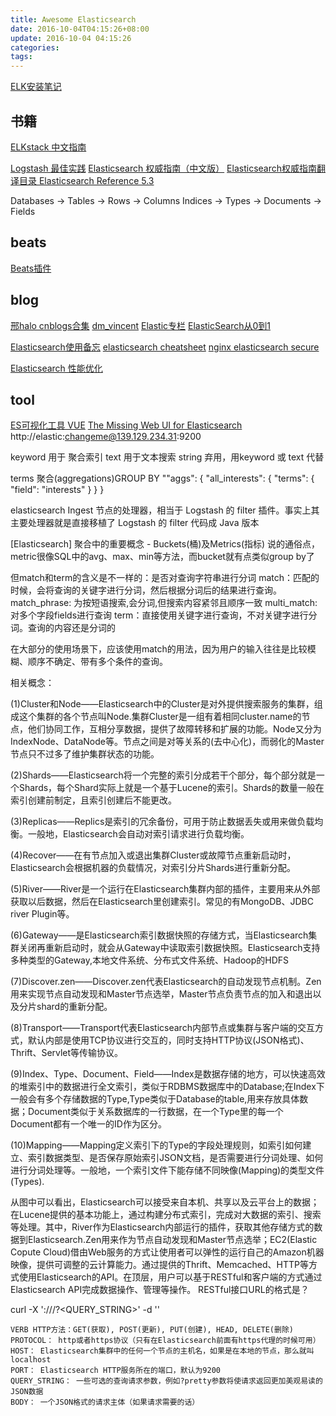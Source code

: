 ```yaml
---
title: Awesome Elasticsearch
date: 2016-10-04T04:15:26+08:00
update: 2016-10-04 04:15:26
categories:
tags:
---
```


[ELK安装笔记](http://www.kancloud.cn/duguyin/elk5_begin/289270)
## 书籍
[ELKstack 中文指南](https://kibana.logstash.es/content/)

[Logstash 最佳实践](http://udn.yyuap.com/doc/logstash-best-practice-cn/)
[Elasticsearch 权威指南（中文版）](https://es.xiaoleilu.com/index.html)
[Elasticsearch权威指南翻译目录 ](http://blog.csdn.net/dm_vincent/article/details/46994535)
[Elasticsearch Reference 5.3 ](https://aqlu.gitbooks.io/elasticsearch-reference/)

 Databases -> Tables -> Rows -> Columns
 Indices   -> Types  -> Documents -> Fields

## beats
[Beats插件](https://www.elastic.co/guide/en/beats/libbeat/current/community-beats.html)


## blog
[邢halo cnblogs合集](http://www.cnblogs.com/xing901022/p/4704319.html)
[dm_vincent](http://blog.csdn.net/dm_vincent/article/category/2718099)
[Elastic专栏](http://blog.csdn.net/column/list.html?q=elastic)
[ElasticSearch从0到1](http://blog.csdn.net/column/details/15219.html)

[Elasticsearch使用备忘](http://www.cnblogs.com/cswuyg/p/5651620.html)
[elasticsearch cheatsheet](http://elasticsearch-cheatsheet.jolicode.com/)
[nginx elasticsearch secure](https://mapr.com/blog/how-secure-elasticsearch-and-kibana/)

[Elasticsearch 性能优化](https://blog.codecentric.de/en/2014/05/elasticsearch-indexing-performance-cheatsheet/)
## tool
[ES可视化工具 VUE](https://github.com/farmerx/ElasticHD)
[The Missing Web UI for Elasticsearch](https://github.com/appbaseio/dejavu)
 http://elastic:changeme@139.129.234.31:9200

keyword 用于 聚合索引
text 用于文本搜索
string 弃用，用keyword 或 text 代替

terms 聚合(aggregations)GROUP BY   ""aggs": {    "all_interests": { "terms": { "field": "interests" } }  }

elasticsearch Ingest 节点的处理器，相当于 Logstash 的 filter 插件。事实上其主要处理器就是直接移植了 Logstash 的 filter 代码成 Java 版本

[Elasticsearch] 聚合中的重要概念 - Buckets(桶)及Metrics(指标) 说的通俗点，metric很像SQL中的avg、max、min等方法，而bucket就有点类似group by了


但match和term的含义是不一样的：是否对查询字符串进行分词
match：匹配的时候，会将查询的关键字进行分词，然后根据分词后的结果进行查询。
match_phrase: 为按短语搜索,会分词,但搜索内容紧邻且顺序一致
multi_match: 对多个字段fields进行查询
term：直接使用关键字进行查询，不对关键字进行分词。查询的内容还是分词的

在大部分的使用场景下，应该使用match的用法，因为用户的输入往往是比较模糊、顺序不确定、带有多个条件的查询。


相关概念：

(1)Cluster和Node——Elasticsearch中的Cluster是对外提供搜索服务的集群，组成这个集群的各个节点叫Node.集群Cluster是一组有着相同cluster.name的节点，他们协同工作，互相分享数据，提供了故障转移和扩展的功能。Node又分为IndexNode、DataNode等。节点之间是对等关系的(去中心化)，而弱化的Master节点只不过多了维护集群状态的功能。

(2)Shards——Elasticsearch将一个完整的索引分成若干个部分，每个部分就是一个Shards，每个Shard实际上就是一个基于Lucene的索引。Shards的数量一般在索引创建前制定，且索引创建后不能更改。

(3)Replicas——Replics是索引的冗余备份，可用于防止数据丢失或用来做负载均衡。一般地，Elasticsearch会自动对索引请求进行负载均衡。

(4)Recover——在有节点加入或退出集群Cluster或故障节点重新启动时，Elasticsearch会根据机器的负载情况，对索引分片Shards进行重新分配。

(5)River——River是一个运行在Elasticsearch集群内部的插件，主要用来从外部获取以后数据，然后在Elasticsearch里创建索引。常见的有MongoDB、JDBC river Plugin等。

(6)Gateway——是Elasticsearch索引数据快照的存储方式，当Elasticsearch集群关闭再重新启动时，就会从Gateway中读取索引数据快照。Elasticsearch支持多种类型的Gateway,本地文件系统、分布式文件系统、Hadoop的HDFS

(7)Discover.zen——Discover.zen代表Elasticsearch的自动发现节点机制。Zen用来实现节点自动发现和Master节点选举，Master节点负责节点的加入和退出以及分片shard的重新分配。

(8)Transport——Transport代表Elasticsearch内部节点或集群与客户端的交互方式，默认内部是使用TCP协议进行交互的，同时支持HTTP协议(JSON格式)、Thrift、Servlet等传输协议。

(9)Index、Type、Document、Field——Index是数据存储的地方，可以快速高效的堆索引中的数据进行全文索引，类似于RDBMS数据库中的Database;在Index下一般会有多个存储数据的Type,Type类似于Database的table,用来存放具体数据；Document类似于关系数据库的一行数据，在一个Type里的每一个Document都有一个唯一的ID作为区分。

(10)Mapping——Mapping定义索引下的Type的字段处理规则，如索引如何建立、索引数据类型、是否保存原始索引JSON文档，是否需要进行分词处理、如何进行分词处理等。一般地，一个索引文件下能存储不同映像(Mapping)的类型文件(Types).

从图中可以看出，Elasticsearch可以接受来自本机、共享以及云平台上的数据；在Lucene提供的基本功能上，通过构建分布式索引，完成对大数据的索引、搜索等处理。其中，River作为Elasticsearch内部运行的插件，获取其他存储方式的数据到Elasticsearch.Zen用来作为节点自动发现和Master节点选举；EC2(Elastic Copute Cloud)借由Web服务的方式让使用者可以弹性的运行自己的Amazon机器映像，提供可调整的云计算能力。通过提供的Thrift、Memcached、HTTP等方式使用Elasticsearch的API。在顶层，用户可以基于RESTful和客户端的方式通过Elasticsearch API完成数据操作、管理等操作。
RESTful接口URL的格式是？

curl -X<VERB> '<PROTOCOL>://<HOST>/<PATH>?<QUERY_STRING>' -d '<BODY>'

    VERB HTTP方法：GET(获取), POST(更新), PUT(创建), HEAD, DELETE(删除)
    PROTOCOL： http或者https协议（只有在Elasticsearch前面有https代理的时候可用）
    HOST： Elasticsearch集群中的任何一个节点的主机名，如果是在本地的节点，那么就叫localhost
    PORT： Elasticsearch HTTP服务所在的端口，默认为9200
    QUERY_STRING： 一些可选的查询请求参数，例如?pretty参数将使请求返回更加美观易读的JSON数据
    BODY： 一个JSON格式的请求主体（如果请求需要的话）
